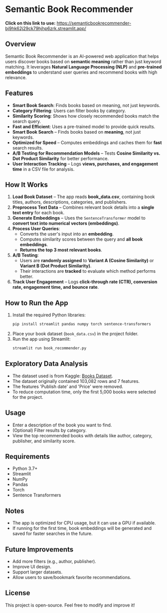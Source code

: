 # Semantic Book Recommender

**Click on this link to use:** https://semanticbookrecommender-bj9hk62j29ck79hjhp6zrk.streamlit.app/

## Overview
Semantic Book Recommender is an AI-powered web application that helps users discover books based on **semantic meaning** rather than just keyword matching. It leverages **Natural Language Processing (NLP)** and **pre-trained embeddings** to understand user queries and recommend books with high relevance.

## Features
- **Smart Book Search**: Finds books based on meaning, not just keywords.
- **Category Filtering**: Users can filter books by category.
- **Similarity Scoring**: Shows how closely recommended books match the search query.
- **Fast and Efficient**: Uses a pre-trained model to provide quick results.
- **Smart Book Search** – Finds books based on **meaning**, not just keywords.
-  **Optimized for Speed** – Computes embeddings and caches them for **fast** search results.
- **A/B Testing for Recommendation Models** – Tests **Cosine Similarity vs. Dot Product Similarity** for better performance.
- **User Interaction Tracking** – Logs **views, purchases, and engagement time** in a CSV file for analysis.


## How It Works
1. **Load Book Dataset** – The app reads **book_data.csv**, containing book titles, authors, descriptions, categories, and publishers.
2. **Preprocess Text Data** – Combines relevant book details into a **single text entry** for each book.
3. **Generate Embeddings** – Uses the `SentenceTransformer` model to **convert text into numerical vectors (embeddings)**.
4. **Process User Queries**:
   - Converts the user's input into an **embedding**.
   - Computes similarity scores between the query and **all book embeddings**.
   - **Returns the top 3 most relevant books**.
5. **A/B Testing**:
   - Users are **randomly assigned** to **Variant A (Cosine Similarity)** or **Variant B (Dot Product Similarity)**.
   - Their interactions are **tracked** to evaluate which method performs better.
6. **Track User Engagement** – Logs **click-through rate (CTR), conversion rate, engagement time, and bounce rate**.

## How to Run the App
1. Install the required Python libraries:
   ```bash
   pip install streamlit pandas numpy torch sentence-transformers
   ```
2. Place your book dataset (`book_data.csv`) in the project folder.
3. Run the app using Streamlit:
   ```bash
   streamlit run book_recommender.py   
   ```
## Exploratory Data Analysis
- The dataset used is from Kaggle: [Books Dataset](https://www.kaggle.com/datasets/elvinrustam/books-dataset/data).
- The dataset originally contained 103,082 rows and 7 features.
- The features 'Publish date' and 'Price' were removed.
- To reduce computation time, only the first 5,000 books were selected for the project.
  
## Usage
- Enter a description of the book you want to find.
- (Optional) Filter results by category.
- View the top recommended books with details like author, category, publisher, and similarity score.

## Requirements
- Python 3.7+
- Streamlit
- NumPy
- Pandas
- Torch
- Sentence Transformers

## Notes
- The app is optimized for CPU usage, but it can use a GPU if available.
- If running for the first time, book embeddings will be generated and saved for faster searches in the future.

## Future Improvements
- Add more filters (e.g., author, publisher).
- Improve UI design.
- Support larger datasets.
- Allow users to save/bookmark favorite recommendations.

## License
This project is open-source. Feel free to modify and improve it!


